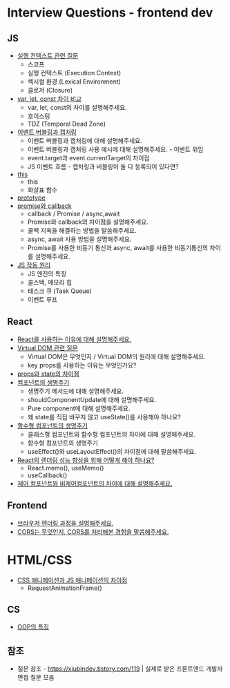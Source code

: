 # Interview Questions - frontend dev

## JS

- [실행 컨텍스트 관련 질문](./JS/실행-컨텍스트와-클로저.md)
  - 스코프
  - 실행 컨텍스트 (Execution Context)
  - 렉시컬 환경 (Lexical Environment)
  - 클로저 (Closure)
- [var, let, const 차이 비교](./JS/var-let-const-차이.md)
  - var, let, const의 차이를 설명해주세요.
  - 호이스팅
  - TDZ (Temporal Dead Zone)
- [이벤트 버블링과 캡처링](./JS/이벤트-버블링과-캡처링.md)
  - 이벤트 버블링과 캡처링에 대해 설명해주세요.
  - 이벤트 버블링과 캡처링 사용 예시에 대해 설명해주세요. - 이벤트 위임
  - event.target과 event.currentTarget의 차이점
  - JS 이벤트 흐름 - 캡처링과 버블링이 둘 다 등록되어 있다면?
- [this](./JS/this.md)
  - this
  - 화살표 함수
- [prototype](./JS/prototype.md)
- [promise와 callback](./JS/callback과-promise.md)
  - callback / Promise / async,await
  - Promise와 callback의 차이점을 설명해주세요.
  - 콜백 지옥을 해결하는 방법을 말씀해주세요.
  - async, await 사용 방법을 설명해주세요.
  - Promise를 사용한 비동기 통신과 async, await를 사용한 비동기통신의 차이를 설명해주세요.
- [JS 작동 원리](./JS/js-엔진과-작동원리.md)
  - JS 엔진의 특징
  - 콜스택, 메모리 힙
  - 태스크 큐 (Task Queue)
  - 이벤트 루프

## React

- [React를 사용하는 이유에 대해 설명해주세요.](./React/React를-사용하는-이유.md)
- [Virtual DOM 관련 질문](./React/Virtual-DOM.md)
  - Virtual DOM은 무엇인지 / Virtual DOM의 원리에 대해 설명해주세요.
  - key props를 사용하는 이유는 무엇인가요?
- [props와 state의 차이점](./React/props와-state의-차이점.md)
- [컴포넌트의 생명주기](./React/컴포넌트-생명주기.md)
  - 생명주기 메서드에 대해 설명해주세요.
  - shouldComponentUpdate에 대해 설명해주세요.
  - Pure component에 대해 설명해주세요.
  - 왜 state를 직접 바꾸지 않고 useState()를 사용해야 하나요?
- [함수형 컴포넌트의 생명주기](./React/함수형-컴포넌트-생명주기.md)
  - 클래스형 컴포넌트와 함수형 컴포넌트의 차이에 대해 설명해주세요.
  - 함수형 컴포넌트의 생명주기
  - useEffect()와 useLayoutEffect()의 차이점에 대해 말씀해주세요.
- [React의 렌더링 성능 향상을 위해 어떻게 해야 하나요?](./React/React-렌더링성능-향상법.md)
  - React.memo(), useMemo()
  - useCallback()
- [제어 컴포넌트와 비제어컴포넌트의 차이에 대해 설명해주세요.](./React/제어-컴포넌트와-비제어-컴포넌트.md)

## Frontend

- [브라우저 렌더링 과정을 설명해주세요.](./Frontend/브라우저-렌더링-과정.md)
- [CORS는 무엇인지, CORS를 처리해본 경험을 말씀해주세요.](./Frontend/CORS.md)

# HTML/CSS

- [CSS 애니메이션과 JS 애니메이션의 차이점](./HTML&CSS/CSS-애니메이션과-JS애니메이션의-차이점.md)
  - RequestAnimationFrame()

## CS

- [OOP의 특징](./CS/OOP.md)

## 참조

- 질문 참조 - https://xiubindev.tistory.com/119 | 실제로 받은 프론트엔드 개발자 면접 질문 모음
